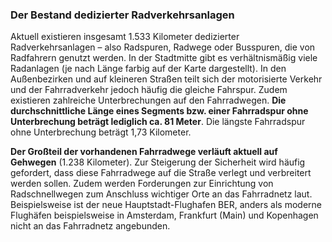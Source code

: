 ### Der Bestand dedizierter Radverkehrsanlagen
Aktuell existieren insgesamt 1.533 Kilometer dedizierter Radverkehrsanlagen – also Radspuren, Radwege oder Busspuren, 
die von Radfahrern genutzt werden. In der Stadtmitte gibt es verhältnismäßig viele Radanlagen (je nach Länge farbig auf
der Karte dargestellt). In den Außenbezirken und auf kleineren Straßen teilt sich der motorisierte Verkehr und der
Fahrradverkehr jedoch häufig die gleiche Fahrspur. Zudem existieren zahlreiche Unterbrechungen auf den Fahrradwegen.
**Die durchschnittliche Länge eines Segments bzw. einer Fahrradspur ohne Unterbrechung beträgt lediglich ca. 81 Meter**.
Die längste Fahrradspur ohne Unterbrechung beträgt 1,73 Kilometer.

**Der Großteil der vorhandenen Fahrradwege verläuft aktuell auf Gehwegen** (1.238 Kilometer). Zur Steigerung der 
Sicherheit wird häufig gefordert, dass diese Fahrradwege auf die Straße verlegt und verbreitert werden sollen. Zudem 
werden Forderungen zur Einrichtung von Radschnellwegen zum Anschluss wichtiger Orte an das Fahrradnetz laut. 
Beispielsweise ist der neue Hauptstadt-Flughafen BER, anders als moderne Flughäfen beispielsweise in Amsterdam, 
Frankfurt (Main) und Kopenhagen nicht an das Fahrradnetz angebunden.

